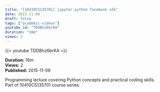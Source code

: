 ```yaml
---
title: "[10410CS135701] jupyter python facebook sdk"
date: 2015-11-09
draft: false
tags: ["academic-videos"]
youtube_id: "TDDBhz6brKA"
duration: "16m"
views: 2
---
```


{{< youtube TDDBhz6brKA >}}

**Duration:** 16m  
**Views:** 2  
**Published:** 2015-11-09

Programming lecture covering Python concepts and practical coding skills. Part of 10410CS135701 course series.
